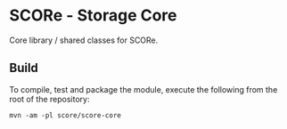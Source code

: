 # SCORe - Storage Core

Core library / shared classes for SCORe.

## Build

To compile, test and package the module, execute the following from the root of the repository:

```shell
mvn -am -pl score/score-core
```
